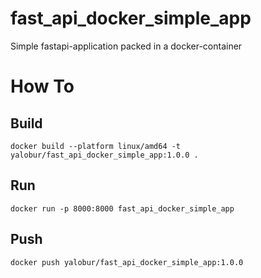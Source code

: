 # fast_api_docker_simple_app
Simple fastapi-application packed in a docker-container

# How To

## Build
```shell
docker build --platform linux/amd64 -t yalobur/fast_api_docker_simple_app:1.0.0 .
```

## Run
```shell
docker run -p 8000:8000 fast_api_docker_simple_app
```

## Push
```shell
docker push yalobur/fast_api_docker_simple_app:1.0.0
```

